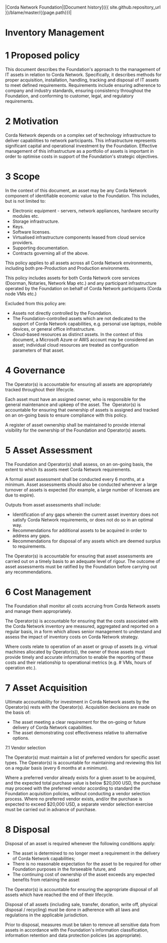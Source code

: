 |Corda Network Foundation|[Document history]({{ site.github.repository_url }}/blame/master/{{page.path}})|

Inventory Management
====================

1 Proposed policy
=================

This document describes the Foundation's approach to the management of IT assets in relation to Corda Network. 
Specifically, it describes methods for proper acquisition, installation, handling, tracking and disposal of IT assets 
to meet defined requirements. Requirements include ensuring adherence to company and industry standards, ensuring 
consistency throughout the Foundation, and conforming to customer, legal, and regulatory requirements.

2 Motivation
============

Corda Network depends on a complex set of technology infrastructure to deliver capabilities to network participants. 
This infrastructure represents significant capital and operational investment by the Foundation. Effective management 
of this infrastructure as a portfolio of assets is important in order to optimise costs in support of the Foundation's 
strategic objectives.

3 Scope
=======

In the context of this document, an asset may be any Corda Network component of identifiable economic value to the 
Foundation. This includes, but is not limited to:

* Electronic equipment - servers, network appliances, hardware security modules etc.
* Storage infrastructure.
* Keys.
* Software licenses.
* Virtualised infrastructure components leased from cloud service providers.
* Supporting documentation.
* Contracts governing all of the above.

This policy applies to all assets across all Corda Network environments, including both pre-Production and Production 
environments.

This policy includes assets for both Corda Network core services (Doorman, Notaries, Network Map etc.) and any 
participant infrastructure operated by the Foundation on behalf of Corda Network participants (Corda node VMs etc.)

Excluded from this policy are:

* Assets not directly controlled by the Foundation.
* The Foundation-controlled assets which are not dedicated to the support of Corda Network capabilities, e.g. 
personal use laptops, mobile devices, or general office infrastructure.
* Cloud-based resources as distinct assets. In the context of this document, a Microsoft Azure or AWS account may be 
considered an asset; individual cloud resources are treated as configuration parameters of that asset.

4 Governance
============

The Operator(s) is accountable for ensuring all assets are appropriately tracked throughout their lifecycle.

Each asset must have an assigned owner, who is responsible for the general maintenance and upkeep of the asset. The 
Operator(s) is accountable for ensuring that ownership of assets is assigned and tracked on an on-going basis to ensure 
compliance with this policy.

A register of asset ownership shall be maintained to provide internal visibility for the ownership of the Foundation 
and Operator(s) assets.

5 Asset Assessment
==================

The Foundation and Operator(s) shall assess, on an on-going basis, the extent to which its assets meet Corda Network 
requirements. 

A formal asset assessment shall be conducted every 6 months, at a minimum. Asset assessments should also be conducted 
whenever a large turnover of assets is expected (for example, a large number of licenses are due to expire).

Outputs from asset assessments shall include:

* Identification of any gaps wherein the current asset inventory does not satisfy Corda Network requirements, or does 
not do so in an optimal way.
* Recommendations for additional assets to be acquired in order to address any gaps.
* Recommendations for disposal of any assets which are deemed surplus to requirements.

The Operator(s) is accountable for ensuring that asset assessments are carried out on a timely basis to an adequate 
level of rigour. The outcome of asset assessments must be ratified by the Foundation  before carrying out any 
recommendations.

6 Cost Management 
=================

The Foundation shall monitor all costs accruing from Corda Network assets and manage them appropriately.

The Operator(s) is accountable for ensuring that the costs associated with the Corda Network inventory are measured, 
aggregated and reported on a regular basis, in a form which allows senior management to understand and assess the 
impact of inventory costs on Corda Network strategy.

Where costs relate to operation of an asset or group of assets (e.g. virtual machines allocated by Operator(s)), the 
owner of those assets must provide timely and accurate information to enable the reporting of these costs and their 
relationship to operational metrics (e.g. # VMs, hours of operation etc.).

7 Asset Acquisition
===================

Ultimate accountability for investment in Corda Network assets by the Operator(s) rests with the Operator(s). 
Acquisition decisions are made on the basis of:

* The asset meeting a clear requirement for the on-going or future delivery of Corda Network capabilities.
* The asset demonstrating cost effectiveness relative to alternative options.

7.1 Vendor selection

The Operator(s) must maintain a list of preferred vendors for specific asset types. The Operator(s) is accountable 
for maintaining and reviewing this list on a regular basis (every 6 months at a minimum).

Where a preferred vendor already exists for a given asset to be acquired, and the expected total purchase value is 
below $20,000 USD, the purchase may proceed with the preferred vendor according to standard the Foundation acquisition 
policies, without conducting a vendor selection process. Where no preferred vendor exists, and/or the purchase is 
expected to exceed $20,000 USD, a separate vendor selection exercise must be carried out in advance of purchase. 

8 Disposal
==========

Disposal of an asset is required whenever the following conditions apply:

* The asset is determined to no longer meet a requirement in the delivery of Corda Network capabilities;
* There is no reasonable expectation for the asset to be required for other Foundation purposes in the forseeable 
future, and
* The continuing cost of ownership of the asset exceeds any expected benefits from retaining the asset

The Operator(s) is accountable for ensuring the appropriate disposal of all assets which 
have reached the end of their lifecycle.

Disposal of all assets (including sale, transfer, donation, write off, physical disposal / recycling) must be done in 
adherence with all laws and regulations in the applicable jurisdiction.

Prior to disposal, measures must be taken to remove all sensitive data from assets in accordance with the Foundation's 
information classification, information retention and data protection policies (as appropriate).